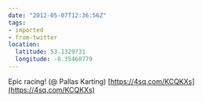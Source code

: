 ```yaml
---
date: "2012-05-07T12:36:56Z"
tags:
- imported
- from-twitter
location:
  latitude: 53.1329731
  longitude: -8.35460779
---
```

Epic racing\! \(@ Pallas Karting\) [https://4sq.com/KCQKXs](https://4sq.com/KCQKXs)
